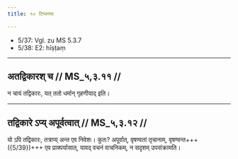 ```yaml
---
title: १० टिप्पणयः

---
```

- 5/37: Vgl. zu MS 5.3.7
- 5/38: E2: hīṣṭaṃ

____________________________________________


## अतद्विकारश् च // MS_५,३.११ //

न चायं तद्विकारः, यत् ततो धर्मान् गृहणीयाद् इति।


____________________________________________


## तद्विकारे ऽप्य् अपूर्वत्वात् // MS_५,३.१२ //

यो ऽपि तद्विकारः, तत्राप्य् अन्त एव निवेशः। कुतः? अपूर्वात्, वृषण्वतां तृचानाम्, वृषण्वन्त+++({5/39})+++ एव प्राक्पर्यासात्, यावद् वचनं वाचनिकम्, न सदृशम् उपसंक्रामति।
